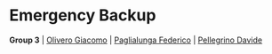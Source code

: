 # Emergency Backup

**Group 3** |
[Olivero Giacomo](mailto:giacomo.olivero@studenti.polito.it) |
[Paglialunga Federico](mailto:s328876@studenti.polito.it) |
[Pellegrino Davide](mailto:s323013@studenti.polito.it)
